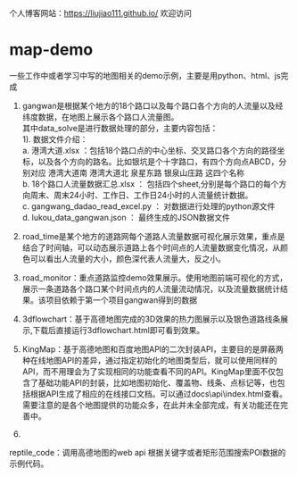 个人博客网站：https://liujiao111.github.io/ 欢迎访问
# map-demo
一些工作中或者学习中写的地图相关的demo示例，主要是用python、html、js完成<br />
1.  gangwan是根据某个地方的18个路口以及每个路口各个方向的人流量以及经纬度数据，在地图上展示各个路口人流量图。<br />
    其中data_solve是进行数据处理的部分，主要内容包括：<br />
        1). 数据文件介绍：<br />
          a.	港湾大道.xlsx ：包括18个路口点的中心坐标、交叉路口各个方向的路径坐标，以及各个方向的路名。比如银坑是个十字路口，有四个方向点ABCD，分别对应 港湾大道南	港湾大道北	泉星东路	银泉山庄路 这四个名称<br />
          b.	18个路口人流量数据汇总.xlsx ： 包括四个sheet,分别是每个路口的每个方向周末、周末24小时、工作日、工作日24小时的人流量统计数据。<br />
          c.	gangwang_dadao_read_excel.py ： 对数据进行处理的python源文件<br />
          d.	lukou_data_gangwan.json ： 最终生成的JSON数据文件<br />
2.	 road_time是某个地方的道路网每个道路人流量数据可视化展示效果，重点是结合了时间轴，可以动态展示道路上各个时间点的人流量数据变化情况，从颜色可以看出人流量的大小，颜色深代表人流量大，反之小。

3.	road_monitor：重点道路监控demo效果展示。使用地图前端可视化的方式，展示一条道路各个路口某个时间点内的人流量流动情况，以及流量数据统计结果。该项目依赖于第一个项目gangwan得到的数据	


4.	3dflowchart：基于高德地图完成的3D效果的热力图展示以及银色道路线条展示,下载后直接运行3dflowchart.html即可看到效果。
        
5.	KingMap：基于高德地图和百度地图API的二次封装API，主要目的是屏蔽两种在线地图API的差异，通过指定初始化的地图类型后，就可以使用同样的API，而不用理会为了实现相同的功能查看不同的API。KingMap里面不仅包含了基础功能API的封装，比如地图初始化、覆盖物、线条、点标记等，也包括根据API生成了相应的在线接口文档。可以通过docs\api\index.html查看。需要注意的是各个地图提供的功能众多，在此并未全部完成，有关功能还在完善中。

6.	
reptile_code：调用高德地图的web api 根据关键字或者矩形范围搜索POI数据的示例代码。
